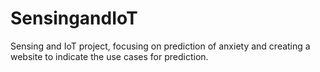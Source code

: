 # SensingandIoT
Sensing and IoT project, focusing on prediction of anxiety and creating a website to indicate the use cases for prediction.
